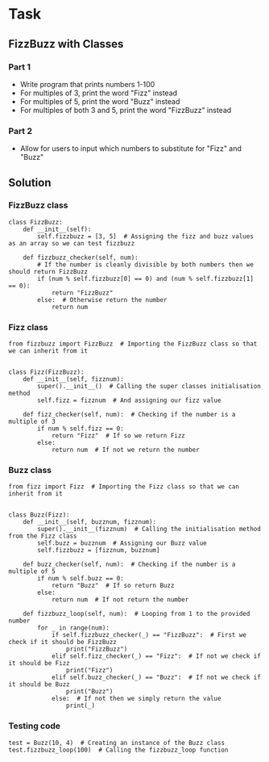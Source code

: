 # Task
## FizzBuzz with Classes
### Part 1
- Write program that prints numbers 1-100
- For multiples of 3, print the word "Fizz" instead
- For multiples of 5, print the word "Buzz" instead
- For multiples of both 3 and 5, print the word "FizzBuzz" instead
### Part 2
- Allow for users to input which numbers to substitute for "Fizz" and "Buzz"
## Solution
### FizzBuzz class
```
class FizzBuzz:
    def __init__(self):
        self.fizzbuzz = [3, 5]  # Assigning the fizz and buzz values as an array so we can test fizzbuzz

    def fizzbuzz_checker(self, num):
        # If the number is cleanly divisible by both numbers then we should return FizzBuzz
        if (num % self.fizzbuzz[0] == 0) and (num % self.fizzbuzz[1] == 0):
            return "FizzBuzz"
        else:  # Otherwise return the number
            return num
```
### Fizz class
```
from fizzbuzz import FizzBuzz  # Importing the FizzBuzz class so that we can inherit from it


class Fizz(FizzBuzz):
    def __init__(self, fizznum):
        super().__init__()  # Calling the super classes initialisation method
        self.fizz = fizznum  # And assigning our fizz value

    def fizz_checker(self, num):  # Checking if the number is a multiple of 3
        if num % self.fizz == 0:
            return "Fizz"  # If so we return Fizz
        else:
            return num  # If not we return the number
```
### Buzz class
```
from fizz import Fizz  # Importing the Fizz class so that we can inherit from it


class Buzz(Fizz):
    def __init__(self, buzznum, fizznum):
        super().__init__(fizznum)  # Calling the initialisation method from the Fizz class
        self.buzz = buzznum  # Assigning our Buzz value
        self.fizzbuzz = [fizznum, buzznum]

    def buzz_checker(self, num):  # Checking if the number is a multiple of 5
        if num % self.buzz == 0:
            return "Buzz"  # If so return Buzz
        else:
            return num  # If not return the number

    def fizzbuzz_loop(self, num):  # Looping from 1 to the provided number
        for _ in range(num):
            if self.fizzbuzz_checker(_) == "FizzBuzz":  # First we check if it should be FizzBuzz
                print("FizzBuzz")
            elif self.fizz_checker(_) == "Fizz":  # If not we check if it should be Fizz
                print("Fizz")
            elif self.buzz_checker(_) == "Buzz":  # If not we check if it should be Buzz
                print("Buzz")
            else:  # If not then we simply return the value
                print(_)
```
### Testing code
```
test = Buzz(10, 4)  # Creating an instance of the Buzz class
test.fizzbuzz_loop(100)  # Calling the fizzbuzz_loop function
```